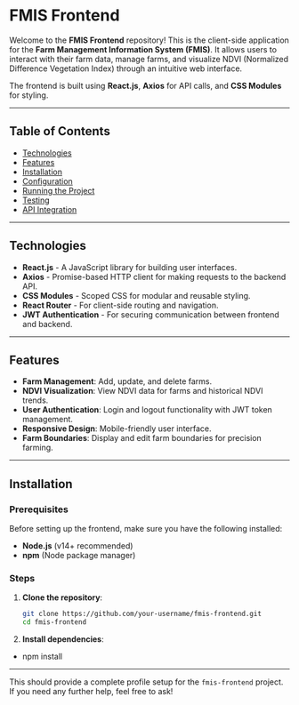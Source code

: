 # FMIS Frontend

Welcome to the **FMIS Frontend** repository! This is the client-side application for the **Farm Management Information System (FMIS)**. It allows users to interact with their farm data, manage farms, and visualize NDVI (Normalized Difference Vegetation Index) through an intuitive web interface.

The frontend is built using **React.js**, **Axios** for API calls, and **CSS Modules** for styling.

---

## Table of Contents

- [Technologies](#technologies)
- [Features](#features)
- [Installation](#installation)
- [Configuration](#configuration)
- [Running the Project](#running-the-project)
- [Testing](#testing)
- [API Integration](#api-integration)

---

## Technologies

- **React.js** - A JavaScript library for building user interfaces.
- **Axios** - Promise-based HTTP client for making requests to the backend API.
- **CSS Modules** - Scoped CSS for modular and reusable styling.
- **React Router** - For client-side routing and navigation.
- **JWT Authentication** - For securing communication between frontend and backend.

---

## Features

- **Farm Management**: Add, update, and delete farms.
- **NDVI Visualization**: View NDVI data for farms and historical NDVI trends.
- **User Authentication**: Login and logout functionality with JWT token management.
- **Responsive Design**: Mobile-friendly user interface.
- **Farm Boundaries**: Display and edit farm boundaries for precision farming.

---

## Installation

### Prerequisites

Before setting up the frontend, make sure you have the following installed:

- **Node.js** (v14+ recommended)
- **npm** (Node package manager)

### Steps

1. **Clone the repository**:
   ```bash
   git clone https://github.com/your-username/fmis-frontend.git
   cd fmis-frontend
2. **Install dependencies**:
- npm install


---

This should provide a complete profile setup for the `fmis-frontend` project. If you need any further help, feel free to ask!
